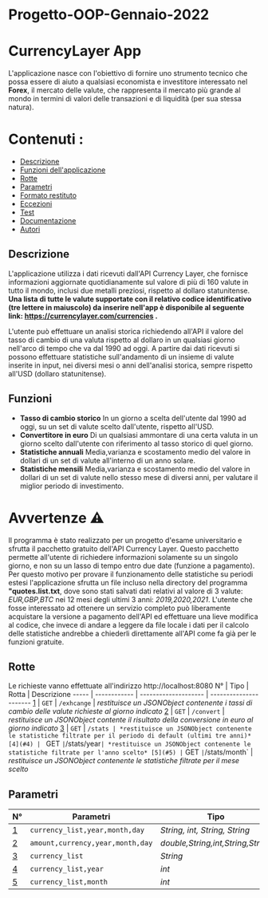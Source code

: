 # Progetto-OOP-Gennaio-2022
# CurrencyLayer App
L'applicazione nasce con l'obiettivo di fornire uno strumento tecnico che possa essere di aiuto a qualsiasi economista e investitore interessato nel **Forex**, il mercato delle valute, che rappresenta il mercato più grande al mondo in termini di valori delle transazioni e di liquidità (per sua stessa natura).
# Contenuti :

* [Descrizione](#intro)
* [Funzioni dell'applicazione](#plus)
* [Rotte](#rotte)
* [Parametri](#param)
* [Formato restituto](#form)
* [Eccezioni](#eccez)
* [Test](#test)
* [Documentazione](#doc)
* [Autori](#autor)

<a name="intro"></a>
## Descrizione 

L'applicazione utilizza i dati ricevuti dall'API Currency Layer, che fornisce informazioni aggiornate quotidianamente sul valore di più di 160 valute in tutto il mondo, inclusi due metalli preziosi, rispetto al dollaro statunitense. 
**Una lista di tutte le valute supportate con il relativo codice identificativo (tre lettere in maiuscolo) da inserire nell'app è disponibile al seguente link: https://currencylayer.com/currencies .**

L'utente può effettuare un analisi storica richiedendo all'API il valore del tasso di cambio di una valuta rispetto al dollaro in un qualsiasi giorno nell'arco di tempo che va dal 1990 ad oggi.
A partire dai dati ricevuti si possono effettuare statistiche sull'andamento di un insieme di valute inserite in input, nei diversi mesi o anni dell'analisi storica, sempre rispetto all'USD (dollaro statunitense).
<a name="plus"></a>
## Funzioni 
* **Tasso di cambio storico**
  In un giorno a scelta dell'utente dal 1990 ad oggi, su un set di valute scelto dall'utente, rispetto all'USD.
* **Convertitore in euro**
 Di un qualsiasi ammontare di una certa valuta in un giorno scelto dall'utente con riferimento al tasso storico di quel giorno.
* **Statistiche annuali**
 Media,varianza e scostamento medio del valore in dollari di un set di valute all'interno di un anno solare.
* **Statistiche mensili**
 Media,varianza e scostamento medio del valore in dollari di un set di valute nello stesso mese di diversi anni, per valutare il miglior periodo di investimento.

# Avvertenze :warning:
Il programma è stato realizzato per un progetto d'esame universitario e sfrutta il pacchetto gratuito dell'API Currency Layer. Questo pacchetto permette all'utente di richiedere informazioni solamente su un singolo giorno, e non su un lasso di tempo entro due date (funzione a pagamento).
Per questo motivo per provare il funzionamento delle statistiche su periodi estesi l'applicazione sfrutta un file incluso nella directory del programma **"quotes.list.txt**, dove sono stati salvati dati relativi al valore di 3 valute: *EUR,GBP,BTC* 
nei 12 mesi degli ultimi 3 anni: *2019,2020,2021*.
L'utente che fosse interessato ad ottenere un servizio completo può liberamente acquistare la versione a pagamento dell'API ed effettuare una lieve modifica al codice, che invece di andare a leggere da file locale i dati per il calcolo delle statistiche andrebbe a chiederli direttamente all'API come fa già per le funzioni gratuite.

<a name="rotte"></a>
## Rotte 
Le richieste vanno effettuate all'indirizzo http://localhost:8080
N° | Tipo | Rotta | Descrizione
----- | ------------ | -------------------- | ----------------------
[1](#1) | ` GET ` | `/exhcange` | *restituisce un JSONObject contenente i tassi di cambio delle valute richieste al giorno indicato*
[2](#2) | ` GET ` | `/convert` | *restituisce un JSONObject contente il risultato della conversione in euro al giorno indicato*
[3](#3) | ` GET ` | `/stats | *restituisce un JSONObject contenente le statistiche filtrate per il periodo di default (ultimi tre anni)*
[4](#4) | ` GET ` | `/stats/year` | *restituisce un JSONObject contenente le statistiche filtrate per l'anno scelto*
[5](#5) | ` GET ` | `/stats/month` | *restituisce un JSONObject contenente le statistiche filtrate per il mese scelto*
<a name="param"></a>
## Parametri 
N° | Parametri | Tipo | Valore di default
----- | ------------ | -------------------- | ----------------------
[1](#1) | `currency_list,year,month,day` | *String, int, String, String* | *"EUR,GBP,BTC",2021,"12","01"*
[2](#2) | `amount,currency,year,month,day` | *double,String,int,String,String* | *1.0,GBP,2021,"12","01"*
[3](#3) | `currency_list` | *String* |*"EUR,GBP,BTC"*
[4](#4) | `currency_list,year` | *int* |* "EUR,GBP,BTC",2021*
[5](#5) | `currency_list,month` | *int* | *"EUR,GBP,BTC","06"









